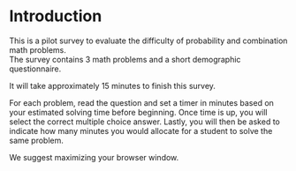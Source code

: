 # Introduction

This is a pilot survey to evaluate the difficulty of probability and combination math problems.  
The survey contains 3 math problems and a short demographic questionnaire.

It will take approximately 15 minutes to finish this survey. 

For each problem, read the question and set a timer in minutes based on your estimated solving time before beginning.
Once time is up, you will select the correct multiple choice answer.
Lastly, you will then be asked to indicate how many minutes you would allocate for a student to solve the same problem.

We suggest maximizing your browser window.